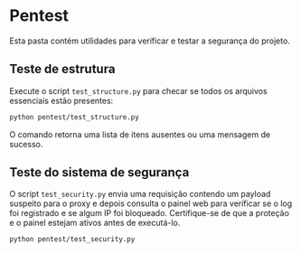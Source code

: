 # Pentest

Esta pasta contém utilidades para verificar e testar a segurança do projeto.

## Teste de estrutura

Execute o script `test_structure.py` para checar se todos os arquivos essenciais estão presentes:

```bash
python pentest/test_structure.py
```

O comando retorna uma lista de itens ausentes ou uma mensagem de sucesso.

## Teste do sistema de segurança

O script `test_security.py` envia uma requisição contendo um payload suspeito para o proxy e depois consulta o painel web para verificar se o log foi registrado e se algum IP foi bloqueado. Certifique-se de que a proteção e o painel estejam ativos antes de executá-lo.

```bash
python pentest/test_security.py
```
